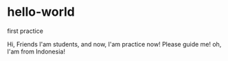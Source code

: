 # hello-world
first practice 

Hi, Friends
I'am students, and now, I'am practice now!
Please guide me!
oh, I'am from Indonesia!
